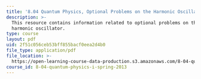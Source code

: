 ```yaml
---
title: '8.04 Quantum Physics, Optional Problems on the Harmonic Oscillator'
description: >-
  This resource contains information related to optional problems on the
  harmonic oscillator.
type: course
layout: pdf
uid: 2f51c056ceb53bff855bacf0eea2d4b0
file_type: application/pdf
file_location: >-
  https://open-learning-course-data-production.s3.amazonaws.com/8-04-quantum-physics-i-spring-2013/2f51c056ceb53bff855bacf0eea2d4b0_MIT8_04S13_OptProbHarmOsci.pdf
course_id: 8-04-quantum-physics-i-spring-2013
---
```


